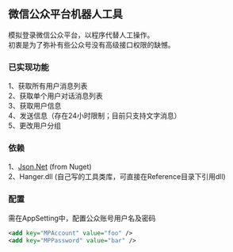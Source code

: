 微信公众平台机器人工具
------

模拟登录微信公众平台，以程序代替人工操作。<br />
初衷是为了弥补有些公众号没有高级接口权限的缺憾。

### 已实现功能
1、获取所有用户消息列表<br />
2、获取单个用户对话消息列表<br />
3、获取用户信息<br />
4、发送信息（存在24小时限制；目前只支持文字消息）<br />
5、更改用户分组<br />

### 依赖
1、[Json.Net](https://www.nuget.org/packages/Newtonsoft.Json) (from Nuget)<br />
2、Hanger.dll (自己写的工具类库，可直接在Reference目录下引用dll)<br />

### 配置

需在AppSetting中，配置公众账号用户名及密码
```xml
<add key="MPAccount" value="foo" />
<add key="MPPassword" value="bar" />
```
